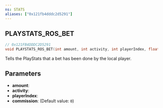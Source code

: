```yaml
---
ns: STATS
aliases: ["0x121fb4dddc2d5291"]
---
```

## PLAYSTATS_ROS_BET

```c
// 0x121FB4DDDC2D5291
void PLAYSTATS_ROS_BET(int amount, int activity, int playerIndex, float commission);
```

Tells the PlayStats that a bet has been done by the local player.


## Parameters
* **amount**: 
* **activity**: 
* **playerIndex**: 
* **commission**: (Default value: `0`)
